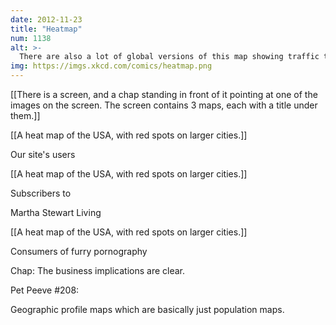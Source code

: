 ```yaml
---
date: 2012-11-23
title: "Heatmap"
num: 1138
alt: >-
  There are also a lot of global versions of this map showing traffic to English-language websites which are indistinguishable from maps of the location of internet users who are native English speakers.
img: https://imgs.xkcd.com/comics/heatmap.png
---
```

[[There is a screen, and a chap standing in front of it pointing at one of the images on the screen.  The screen contains 3 maps, each with a title under them.]]

[[A heat map of the USA, with red spots on larger cities.]]

Our site's users

[[A heat map of the USA, with red spots on larger cities.]]

Subscribers to 

Martha Stewart Living

[[A heat map of the USA, with red spots on larger cities.]]

Consumers of furry pornography

Chap: The business implications are clear.

Pet Peeve #208:

Geographic profile maps which are basically just population maps.

